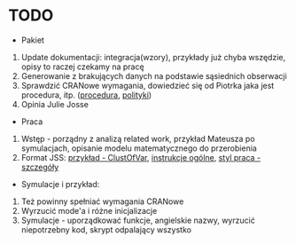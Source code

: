 # TODO

* Pakiet

1. Update dokumentacji: integracja(wzory), przykłady już chyba wszędzie, opisy to raczej czekamy na pracę
2. Generowanie z brakujących danych na podstawie sąsiednich obserwacji
3. Sprawdzić CRANowe wymagania, dowiedzieć się od Piotrka jaka jest procedura, itp. ([procedura](http://r-pkgs.had.co.nz/release.html), [polityki](https://cran.r-project.org/web/packages/policies.html))
4. Opinia Julie Josse

* Praca

1. Wstęp - porządny z analizą related work, przykład Mateusza po symulacjach, opisanie modelu matematycznego do przerobienia
2. Format JSS: [przykład - ClustOfVar](https://arxiv.org/pdf/1112.0295.pdf), [instrukcje ogólne](https://www.jstatsoft.org/pages/view/authors), [styl praca - szczegóły](https://www.jstatsoft.org/pages/view/style)

* Symulacje i przykład:

1. Też powinny spełniać wymagania CRANowe
2. Wyrzucić mode'a i różne inicjalizacje
3. Symulacje - uporządkować funkcje, angielskie nazwy, wyrzucić niepotrzebny kod, skrypt odpalający wszystko
